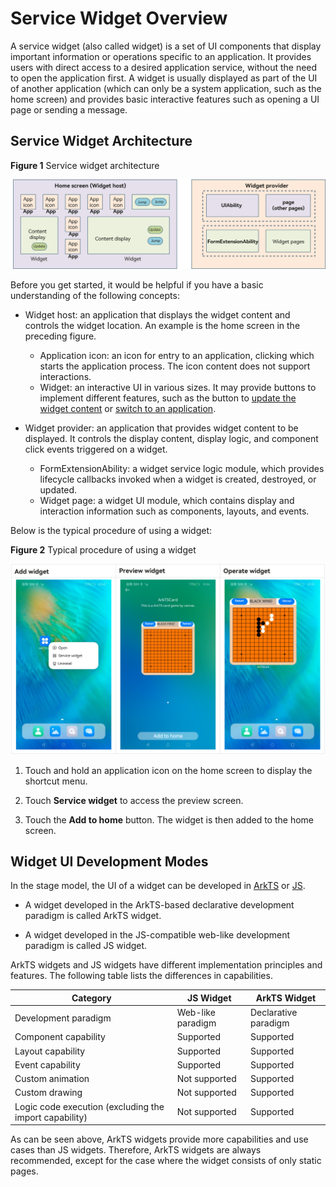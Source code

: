 # Service Widget Overview


A service widget (also called widget) is a set of UI components that display important information or operations specific to an application. It provides users with direct access to a desired application service, without the need to open the application first. A widget is usually displayed as part of the UI of another application (which can only be a system application, such as the home screen) and provides basic interactive features such as opening a UI page or sending a message.


## Service Widget Architecture

**Figure 1** Service widget architecture

![WidgetArchitecture](figures/WidgetArchitecture.png)

Before you get started, it would be helpful if you have a basic understanding of the following concepts:

- Widget host: an application that displays the widget content and controls the widget location. An example is the home screen in the preceding figure.

  - Application icon: an icon for entry to an application, clicking which starts the application process. The icon content does not support interactions.
  - Widget: an interactive UI in various sizes. It may provide buttons to implement different features, such as the button to [update the widget content](arkts-ui-widget-event-formextensionability.md) or [switch to an application](arkts-ui-widget-event-router.md).

- Widget provider: an application that provides widget content to be displayed. It controls the display content, display logic, and component click events triggered on a widget.

  - FormExtensionAbility: a widget service logic module, which provides lifecycle callbacks invoked when a widget is created, destroyed, or updated.
  - Widget page: a widget UI module, which contains display and interaction information such as components, layouts, and events.

Below is the typical procedure of using a widget:

**Figure 2** Typical procedure of using a widget

![WidgetUse](figures/WidgetUse.png)

1. Touch and hold an application icon on the home screen to display the shortcut menu.

2. Touch **Service widget** to access the preview screen.

3. Touch the **Add to home** button. The widget is then added to the home screen.


## Widget UI Development Modes

In the stage model, the UI of a widget can be developed in [ArkTS](arkts-ui-widget-working-principles.md) or [JS](js-ui-widget-development.md).

- A widget developed in the ArkTS-based declarative development paradigm is called ArkTS widget.

- A widget developed in the JS-compatible web-like development paradigm is called JS widget.

ArkTS widgets and JS widgets have different implementation principles and features. The following table lists the differences in capabilities.

| Category| JS Widget| ArkTS Widget|
| -------- | -------- | -------- |
| Development paradigm| Web-like paradigm| Declarative paradigm|
| Component capability| Supported| Supported|
| Layout capability| Supported| Supported|
| Event capability| Supported| Supported|
| Custom animation| Not supported| Supported|
| Custom drawing| Not supported| Supported|
| Logic code execution (excluding the import capability)| Not supported| Supported|

As can be seen above, ArkTS widgets provide more capabilities and use cases than JS widgets. Therefore, ArkTS widgets are always recommended, except for the case where the widget consists of only static pages.
